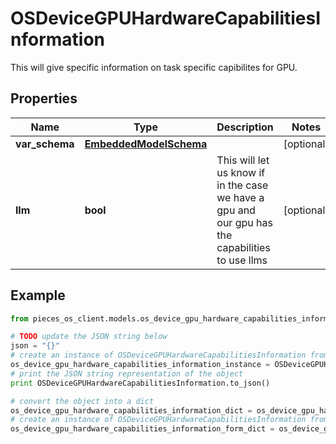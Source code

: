 # OSDeviceGPUHardwareCapabilitiesInformation

This will give specific information on task specific capibilites for GPU.

## Properties

Name | Type | Description | Notes
------------ | ------------- | ------------- | -------------
**var_schema** | [**EmbeddedModelSchema**](EmbeddedModelSchema) |  | [optional] 
**llm** | **bool** | This will let us know if in the case we have a gpu and our gpu has the capabilities to use llms | [optional] 

## Example

```python
from pieces_os_client.models.os_device_gpu_hardware_capabilities_information import OSDeviceGPUHardwareCapabilitiesInformation

# TODO update the JSON string below
json = "{}"
# create an instance of OSDeviceGPUHardwareCapabilitiesInformation from a JSON string
os_device_gpu_hardware_capabilities_information_instance = OSDeviceGPUHardwareCapabilitiesInformation.from_json(json)
# print the JSON string representation of the object
print OSDeviceGPUHardwareCapabilitiesInformation.to_json()

# convert the object into a dict
os_device_gpu_hardware_capabilities_information_dict = os_device_gpu_hardware_capabilities_information_instance.to_dict()
# create an instance of OSDeviceGPUHardwareCapabilitiesInformation from a dict
os_device_gpu_hardware_capabilities_information_form_dict = os_device_gpu_hardware_capabilities_information.from_dict(os_device_gpu_hardware_capabilities_information_dict)
```



